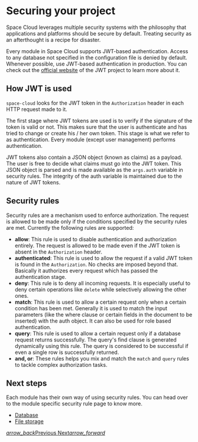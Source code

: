 # Securing your project

Space Cloud leverages multiple security systems with the philosophy that applications and platforms should be secure by default. Treating security as an afterthought is a recipe for disaster.

Every module in Space Cloud supports JWT-based authentication. Access to any database not specified in the configuration file is denied by default. Whenever possible, use JWT-based authentication in production. You can check out the [official website](https://jwt.io) of the JWT project to learn more about it.

## How JWT is used

`space-cloud` looks for the JWT token in the `Authorization` header in each HTTP request made to it.

The first stage where JWT tokens are used is to verify if the signature of the token is valid or not. This makes sure that the user is authenticate and has tried to change or create his / her own token. This stage is what we refer to as authentication. Every module (except user management) performs authentication.

JWT tokens also contain a JSON object (known as claims) as a payload. The user is free to decide what claims must go into the JWT token. This JSON object is parsed and is made available as the `args.auth` variable in security rules. The integrity of the auth variable is maintained due to the nature of JWT tokens.

## Security rules

Security rules are a mechanism used to enforce authorization. The request is allowed to be made only if the conditions specified by the security rules are met. Currently the following rules are supported:

- **allow**: This rule is used to disable authentication and authorization entirely. The request is allowed to be made even if the JWT token is absent in the `Authorization` header.
- **authenticated**: This rule is used to allow the request if a valid JWT token is found in the `Authorization`. No checks are imposed beyond that. Basically it authorizes every request which has passed the authentication stage.
- **deny**: This rule is to deny all incoming requests. It is especially useful to deny certain operations like `delete` while selectively allowing the other ones.
- **match**: This rule is used to allow a certain request only when a certain condition has been met. Generally it is used to match the input parameters (like the where clause or certain fields in the document to be inserted) with the auth object. It can also be used for role based authentication.
- **query**: This rule is used to allow a certain request only if a database request returns successfully. The query's find clause is generated dynamically using this rule. The query is considered to be successful if even a single row is successfully returned.
- **and, or**: These rules helps you mix and match the `match` and `query` rules to tackle complex authorization tasks.

## Next steps

Each module has their own way of using security rules. You can head over to the module specific security rule page to know more.

- [Database](/docs/security/database)
- [File storage](/docs/security/file-storage)

<div class="btns-wrapper">
  <a href="/docs/functions" class="waves-effect waves-light btn primary-btn-border btn-small">
    <i class="material-icons btn-with-icon">arrow_back</i>Previous
  </a>
  <a href="/docs/security/database" class="waves-effect waves-light btn primary-btn-fill btn-small">
    Next<i class="material-icons btn-with-icon">arrow_forward</i>
  </a>
</div>
